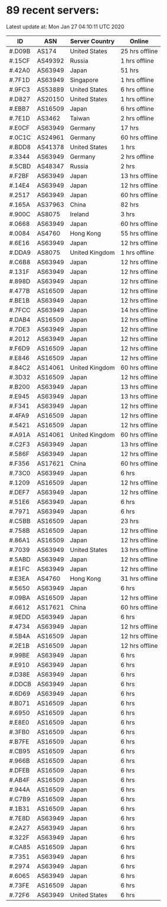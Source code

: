 # 89 recent servers:

Latest update at: Mon Jan 27 04:10:11 UTC 2020

| ID | ASN | Server Country | Online |
| -- | --- | -------------- | ------ |
| #.D09B | AS174 | United States | 25 hrs offline |
| #.15CF | AS49392 | Russia | 1 hrs offline |
| #.42A0 | AS63949 | Japan | 51 hrs |
| #.7F1D | AS63949 | Singapore | 1 hrs offline |
| #.9FC3 | AS53889 | United States | 6 hrs offline |
| #.D827 | AS20150 | United States | 1 hrs offline |
| #.EBB7 | AS16509 | Japan | 6 hrs offline |
| #.7E1D | AS3462 | Taiwan | 2 hrs offline |
| #.E0CF | AS63949 | Germany | 17 hrs |
| #.0C1C | AS24961 | Germany | 60 hrs offline |
| #.BDD8 | AS41378 | United States | 1 hrs |
| #.3344 | AS63949 | Germany | 2 hrs offline |
| #.5CBD | AS48347 | Russia | 2 hrs |
| #.F2BF | AS63949 | Japan | 13 hrs offline |
| #.14E4 | AS63949 | Japan | 12 hrs offline |
| #.2517 | AS63949 | Japan | 60 hrs offline |
| #.165A | AS37963 | China | 82 hrs |
| #.900C | AS8075 | Ireland | 3 hrs |
| #.0668 | AS63949 | Japan | 60 hrs offline |
| #.0084 | AS4760 | Hong Kong | 55 hrs offline |
| #.6E16 | AS63949 | Japan | 12 hrs offline |
| #.DDA9 | AS8075 | United Kingdom | 1 hrs offline |
| #.C6B8 | AS63949 | Japan | 12 hrs offline |
| #.131F | AS63949 | Japan | 12 hrs offline |
| #.898D | AS63949 | Japan | 12 hrs offline |
| #.477B | AS16509 | Japan | 12 hrs offline |
| #.BE1B | AS63949 | Japan | 12 hrs offline |
| #.7FCC | AS63949 | Japan | 14 hrs offline |
| #.DAB4 | AS16509 | Japan | 12 hrs offline |
| #.7DE3 | AS63949 | Japan | 12 hrs offline |
| #.2012 | AS63949 | Japan | 12 hrs offline |
| #.F6D9 | AS16509 | Japan | 12 hrs offline |
| #.E846 | AS16509 | Japan | 12 hrs offline |
| #.84C2 | AS14061 | United Kingdom | 60 hrs offline |
| #.3D32 | AS16509 | Japan | 12 hrs offline |
| #.B200 | AS63949 | Japan | 13 hrs offline |
| #.E945 | AS63949 | Japan | 13 hrs offline |
| #.F341 | AS63949 | Japan | 12 hrs offline |
| #.4FA9 | AS16509 | Japan | 12 hrs offline |
| #.5421 | AS16509 | Japan | 12 hrs offline |
| #.A91A | AS14061 | United Kingdom | 60 hrs offline |
| #.C2F3 | AS63949 | Japan | 13 hrs offline |
| #.586F | AS63949 | Japan | 12 hrs offline |
| #.F356 | AS17621 | China | 60 hrs offline |
| #.73C0 | AS63949 | Japan | 6 hrs |
| #.1209 | AS16509 | Japan | 12 hrs offline |
| #.DEF7 | AS63949 | Japan | 12 hrs offline |
| #.51E6 | AS63949 | Japan | 6 hrs |
| #.7971 | AS63949 | Japan | 6 hrs |
| #.C5BB | AS16509 | Japan | 23 hrs |
| #.758B | AS16509 | Japan | 12 hrs offline |
| #.86A1 | AS16509 | Japan | 12 hrs offline |
| #.7039 | AS63949 | United States | 13 hrs offline |
| #.5ABD | AS63949 | Japan | 12 hrs offline |
| #.E1FC | AS63949 | Japan | 12 hrs offline |
| #.E3EA | AS4760 | Hong Kong | 31 hrs offline |
| #.5650 | AS63949 | Japan | 6 hrs |
| #.09BA | AS16509 | Japan | 12 hrs offline |
| #.6612 | AS17621 | China | 60 hrs offline |
| #.9EDD | AS63949 | Japan | 6 hrs |
| #.4734 | AS63949 | Japan | 12 hrs offline |
| #.5B4A | AS16509 | Japan | 12 hrs offline |
| #.2E1B | AS16509 | Japan | 12 hrs offline |
| #.99BE | AS63949 | Japan | 6 hrs |
| #.E910 | AS63949 | Japan | 6 hrs |
| #.D38E | AS63949 | Japan | 6 hrs |
| #.DDCB | AS63949 | Japan | 6 hrs |
| #.6D69 | AS63949 | Japan | 6 hrs |
| #.B071 | AS16509 | Japan | 6 hrs |
| #.6950 | AS16509 | Japan | 6 hrs |
| #.E8E0 | AS16509 | Japan | 6 hrs |
| #.3FB0 | AS16509 | Japan | 6 hrs |
| #.B7FE | AS16509 | Japan | 6 hrs |
| #.CB95 | AS16509 | Japan | 6 hrs |
| #.966B | AS16509 | Japan | 6 hrs |
| #.DFEB | AS16509 | Japan | 6 hrs |
| #.AB4F | AS16509 | Japan | 6 hrs |
| #.944A | AS16509 | Japan | 6 hrs |
| #.C7B9 | AS16509 | Japan | 6 hrs |
| #.1B31 | AS16509 | Japan | 6 hrs |
| #.7E8D | AS63949 | Japan | 6 hrs |
| #.2A27 | AS63949 | Japan | 6 hrs |
| #.322F | AS63949 | Japan | 6 hrs |
| #.CA85 | AS16509 | Japan | 6 hrs |
| #.7351 | AS63949 | Japan | 6 hrs |
| #.2974 | AS63949 | Japan | 6 hrs |
| #.6065 | AS63949 | Japan | 6 hrs |
| #.73FE | AS16509 | Japan | 6 hrs |
| #.72F6 | AS63949 | United States | 6 hrs |

